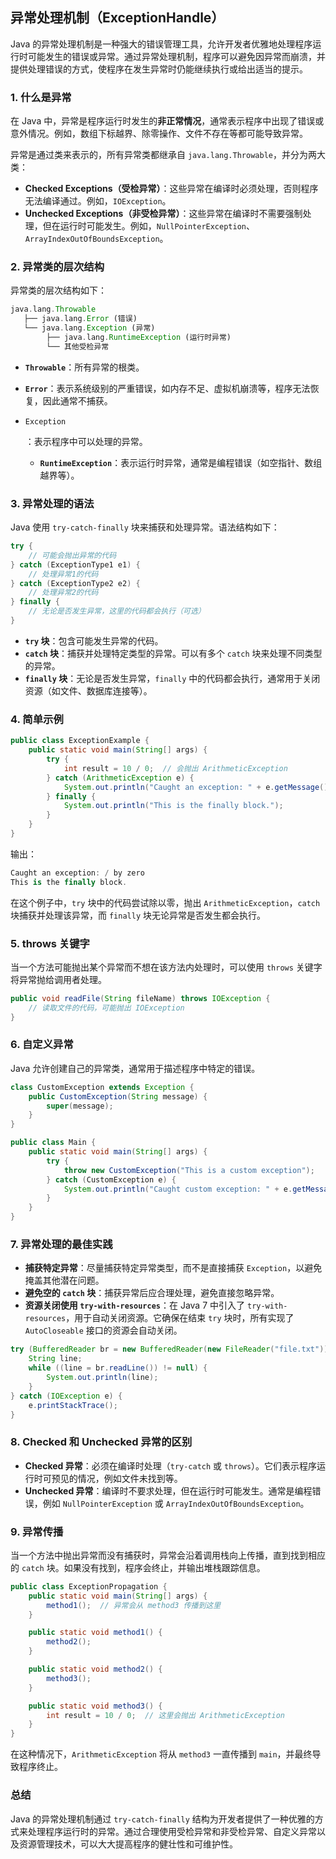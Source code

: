 ## 异常处理机制（ExceptionHandle）

Java 的异常处理机制是一种强大的错误管理工具，允许开发者优雅地处理程序运行时可能发生的错误或异常。通过异常处理机制，程序可以避免因异常而崩溃，并提供处理错误的方式，使程序在发生异常时仍能继续执行或给出适当的提示。

### 1. **什么是异常**

在 Java 中，异常是程序运行时发生的**非正常情况**，通常表示程序中出现了错误或意外情况。例如，数组下标越界、除零操作、文件不存在等都可能导致异常。

异常是通过类来表示的，所有异常类都继承自 `java.lang.Throwable`，并分为两大类：

- **Checked Exceptions（受检异常）**：这些异常在编译时必须处理，否则程序无法编译通过。例如，`IOException`。
- **Unchecked Exceptions（非受检异常）**：这些异常在编译时不需要强制处理，但在运行时可能发生。例如，`NullPointerException`、`ArrayIndexOutOfBoundsException`。

### 2. **异常类的层次结构**

异常类的层次结构如下：

```php
java.lang.Throwable
   ├── java.lang.Error (错误)
   └── java.lang.Exception (异常)
        ├── java.lang.RuntimeException (运行时异常)
        └── 其他受检异常
```

- **`Throwable`**：所有异常的根类。

- **`Error`**：表示系统级别的严重错误，如内存不足、虚拟机崩溃等，程序无法恢复，因此通常不捕获。

- `Exception`

  ：表示程序中可以处理的异常。

  - **`RuntimeException`**：表示运行时异常，通常是编程错误（如空指针、数组越界等）。

### 3. **异常处理的语法**

Java 使用 `try-catch-finally` 块来捕获和处理异常。语法结构如下：

```java
try {
    // 可能会抛出异常的代码
} catch (ExceptionType1 e1) {
    // 处理异常1的代码
} catch (ExceptionType2 e2) {
    // 处理异常2的代码
} finally {
    // 无论是否发生异常，这里的代码都会执行（可选）
}
```

- **`try` 块**：包含可能发生异常的代码。
- **`catch` 块**：捕获并处理特定类型的异常。可以有多个 `catch` 块来处理不同类型的异常。
- **`finally` 块**：无论是否发生异常，`finally` 中的代码都会执行，通常用于关闭资源（如文件、数据库连接等）。

### 4. **简单示例**

```java
public class ExceptionExample {
    public static void main(String[] args) {
        try {
            int result = 10 / 0;  // 会抛出 ArithmeticException
        } catch (ArithmeticException e) {
            System.out.println("Caught an exception: " + e.getMessage());
        } finally {
            System.out.println("This is the finally block.");
        }
    }
}
```

输出：

```csharp
Caught an exception: / by zero
This is the finally block.
```

在这个例子中，`try` 块中的代码尝试除以零，抛出 `ArithmeticException`，`catch` 块捕获并处理该异常，而 `finally` 块无论异常是否发生都会执行。

### 5. **throws 关键字**

当一个方法可能抛出某个异常而不想在该方法内处理时，可以使用 `throws` 关键字将异常抛给调用者处理。

```java
public void readFile(String fileName) throws IOException {
    // 读取文件的代码，可能抛出 IOException
}
```

### 6. **自定义异常**

Java 允许创建自己的异常类，通常用于描述程序中特定的错误。

```java
class CustomException extends Exception {
    public CustomException(String message) {
        super(message);
    }
}

public class Main {
    public static void main(String[] args) {
        try {
            throw new CustomException("This is a custom exception");
        } catch (CustomException e) {
            System.out.println("Caught custom exception: " + e.getMessage());
        }
    }
}
```

### 7. **异常处理的最佳实践**

- **捕获特定异常**：尽量捕获特定异常类型，而不是直接捕获 `Exception`，以避免掩盖其他潜在问题。
- **避免空的 `catch` 块**：捕获异常后应合理处理，避免直接忽略异常。
- **资源关闭使用 `try-with-resources`**：在 Java 7 中引入了 `try-with-resources`，用于自动关闭资源。它确保在结束 `try` 块时，所有实现了 `AutoCloseable` 接口的资源会自动关闭。

```java
try (BufferedReader br = new BufferedReader(new FileReader("file.txt"))) {
    String line;
    while ((line = br.readLine()) != null) {
        System.out.println(line);
    }
} catch (IOException e) {
    e.printStackTrace();
}
```

### 8. **Checked 和 Unchecked 异常的区别**

- **Checked 异常**：必须在编译时处理（`try-catch` 或 `throws`）。它们表示程序运行时可预见的情况，例如文件未找到等。
- **Unchecked 异常**：编译时不要求处理，但在运行时可能发生。通常是编程错误，例如 `NullPointerException` 或 `ArrayIndexOutOfBoundsException`。

### 9. **异常传播**

当一个方法中抛出异常而没有捕获时，异常会沿着调用栈向上传播，直到找到相应的 `catch` 块。如果没有找到，程序会终止，并输出堆栈跟踪信息。

```java
public class ExceptionPropagation {
    public static void main(String[] args) {
        method1();  // 异常会从 method3 传播到这里
    }

    public static void method1() {
        method2();
    }

    public static void method2() {
        method3();
    }

    public static void method3() {
        int result = 10 / 0;  // 这里会抛出 ArithmeticException
    }
}
```

在这种情况下，`ArithmeticException` 将从 `method3` 一直传播到 `main`，并最终导致程序终止。

### 总结

Java 的异常处理机制通过 `try-catch-finally` 结构为开发者提供了一种优雅的方式来处理程序运行时的异常。通过合理使用受检异常和非受检异常、自定义异常以及资源管理技术，可以大大提高程序的健壮性和可维护性。